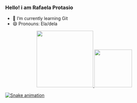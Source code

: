 ### Hello! i am Rafaela Protasio

- 🌱 I’m currently learning Git
- 😄 Pronouns: Ela/dela


<div align="center">
  <a href="https://github.com/rafa-protasio">
  <img height="180em" src="https://github-readme-stats.vercel.app/api?username=rafa-protasio&show_icons=true&theme=dracula&include_all_commits=true&count_private=true"/>
  <img height="120em" src="https://github-readme-stats.vercel.app/api/top-langs/?username=rafa-protasio&layout=compact&langs_count=7&theme=dracula"/>
</div>
  
 ![Snake animation](https://github.com/rafaballerini/rafa-protasio/blob/output/github-contribution-grid-snake.svg)
